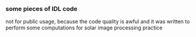 ### some pieces of IDL code

not for public usage, because the code quality is awful and it was written to perform some computations for solar image processing practice
